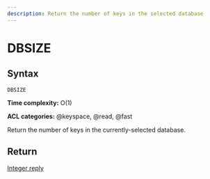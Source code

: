 ```yaml
---
description: Return the number of keys in the selected database
---
```


# DBSIZE

## Syntax

    DBSIZE 

**Time complexity:** O(1)

**ACL categories:** @keyspace, @read, @fast

Return the number of keys in the currently-selected database.

## Return

[Integer reply](https://redis.io/docs/reference/protocol-spec/#integers)
